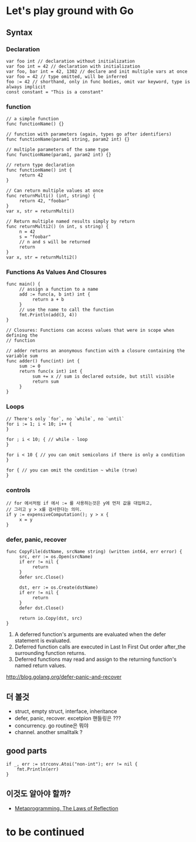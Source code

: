 # Let's play ground with Go

## Syntax

### Declaration

```
var foo int // declaration without initialization
var foo int = 42 // declaration with initialization
var foo, bar int = 42, 1302 // declare and init multiple vars at once
var foo = 42 // type omitted, will be inferred
foo := 42 // shorthand, only in func bodies, omit var keyword, type is always implicit
const constant = "This is a constant"
```


### function

```
// a simple function
func functionName() {}

// function with parameters (again, types go after identifiers)
func functionName(param1 string, param2 int) {}

// multiple parameters of the same type
func functionName(param1, param2 int) {}

// return type declaration
func functionName() int {
     return 42
}

// Can return multiple values at once
func returnMulti() (int, string) {
     return 42, "foobar"
}
var x, str = returnMulti()

// Return multiple named results simply by return
func returnMulti2() (n int, s string) {
     n = 42
     s = "foobar"
     // n and s will be returned
     return
}
var x, str = returnMulti2()
```


### Functions As Values And Closures

```
func main() {
     // assign a function to a name
     add := func(a, b int) int {
          return a + b
     }
     // use the name to call the function
     fmt.Println(add(3, 4))
}

// Closures: Functions can access values that were in scope when defining the
// function

// adder returns an anonymous function with a closure containing the variable sum
func adder() func(int) int {
     sum := 0
     return func(x int) int {
          sum += x // sum is declared outside, but still visible
          return sum
     }
}
```

### Loops

```
// There's only `for`, no `while`, no `until`
for i := 1; i < 10; i++ {
}

for ; i < 10; { // while - loop
}

for i < 10 { // you can omit semicolons if there is only a condition
}

for { // you can omit the condition ~ while (true)
}
```

### controls

```
// for 에서처럼 if 에서 := 를 사용하는것은 y에 먼저 값을 대입하고,
// 그리고 y > x를 검사한다는 의미.
if y := expensiveComputation(); y > x {
     x = y
}
```


### defer, panic, recover

```
func CopyFile(dstName, srcName string) (written int64, err error) {
     src, err := os.Open(srcName)
     if err != nil {
          return
     }
     defer src.Close()

     dst, err := os.Create(dstName)
     if err != nil {
          return
     }
     defer dst.Close()

     return io.Copy(dst, src)
}
```

1. A deferred function's arguments are evaluated when the defer statement is evaluated.
2. Deferred function calls are executed in Last In First Out order after_the surrounding function returns.
3. Deferred functions may read and assign to the returning function's named return values.

http://blog.golang.org/defer-panic-and-recover

## 더 볼것

- struct, empty struct, interface, inheritance
- defer, panic, recover. excetpion 핸들링은 ???
- concurrency. go routine은 뭐야
- channel. another smalltalk ?

## good parts

```
if _, err := strconv.Atoi("non-int"); err != nil {
    fmt.Println(err)
}
```

## 이것도 알아야 할까?

- [Metaprogramming. The Laws of Reflection](http://blog.golang.org/laws-of-reflection)

# to be continued
